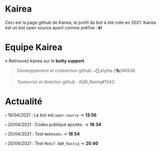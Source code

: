 # Kairea 
Ceci est la page github de Kairea,
le profil du bot à été crée en 2021. Kairea est un bot open source ayant comme préfixe : **k!**


# Equipe Kairea

» Retrouvez kairea sur le **botty support**.

> Développement et codirection github:
๖̶ζ͜͡Lélythe [🎭]#6938.

> Testeur(s) et direction github :
AQR_Rastiq#1543.

# Actualité 
› 16/04/2021 : Le bot est `open-source`
    → **13**:**56**

› 20/04/2021 : Codes publique ajoutés.
    → **18**:**34**

› 20/04/2021 : Test `Webhooks`
    → **18**:**54**

› 20/04/2021 : Test `Modif AQR_Rastiq`
    → **20**:**40**
